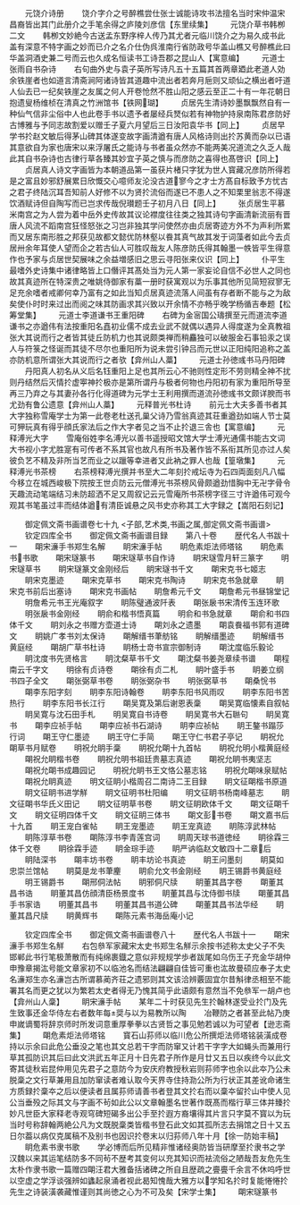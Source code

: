 <!-- { "loadSidebar": true } -->
　　元饶介诗册
　　饶介字介之号醉樵尝仕张士诚能诗攻书法擅名当时宋仲温宋昌裔皆出其门此册介之手笔余得之庐陵刘彦信【东里续集】
　　元饶介草书韩栁二文
　　韩栁文妙絶今古送孟东野序梓人传乃其尤者元临川饶介之为易久成书此盖有深意不特字画之妙而已介之名介仕伪呉淮南行省防政号华盖山樵又号醉樵此曰华盖洞酒史兼二号而云也久成名恒读书工诗吾郡之昆山人【寓意编】
　　元道士张雨自书杂诗
　　右句曲外史与袁子英所写诗凡五十五篇其首两章廼此老道人効余铁崖者也如道言清斋涧阿诸诗皆其道趣中流出者若奔月巵则又顽仙之横出者吁道人仙去已一纪矣铁崖之友属之何人开卷怆然不胜山阳之感云至正二十有一年花朝日抱遗叟杨维桢在清真之竹洲馆书【铁网瑚】
　　贞居先生清诗妙墨飘飘然自有一种仙气信非尘俗中人也此卷手书以遗予者屡经兵燹似若有神物护持泉南陈君彦防好古博雅与予同志故割爱以赠壬子夏六月望后三日汝阳袁华书【同上】
　　贞居早学书扵赵文敏后得茅山碑其体遂变故字画清遒有唐人风格诗则出扵苏黄而杂以已语其意欲自为家也唐宋以来浮屠氏之能诗与书者虽众然亦不能两美况道流之久乏人哉此其自书杂诗也古律行草各臻其妙宜子英之慎与而彦防之喜得也髙啓识【同上】
　　贞居真人诗文字画皆为本朝道品第一虽获片楮只字犹为世人寳藏况彦防所得若是之富且妙邪舒展累日欣慨交心噫师友沦没古道寥今之才士方髙自标致予方忧古之君子终陆沉耳吾知前人好修不以为贤扵流俗而遂已不患人之不知栗里翁志不得遂饮酒赋诗但自陶写而已岂求传哉倪瓉题壬子初月八日【同上】
　　张贞居生平慕米南宫之为人尝为着中岳外史传故其议论襟度往往类之独其诗句字画清新流丽有晋唐人风流不蹈南宫狂怪怒张之习岂非独其学问使然亦由贞居寄迹方外不为声利所累而又居东南形胜之邦获见故都文懿优防林壑以飬其真气故其发于词藻者如此今去贞居卅余年耳使人望而企之若古仙人可胜叹哉友人陈彦防氏得其翰墨一帙皆平生得意作也予家与贞居世契展味之余益増感旧之思云寻阳张来仪识【同上】
　　仆平生最嗜外史诗集中诸律略皆上口僭评其髙处当为元人第一家妄论自信不必世人之同也故其真迹所在特深贵之唯姚侍御家有藁一册时获寓观以为乐事其他所见简短寂寥无足充余嗜者戒卿何幸乃富有之如此当知贞居真迹流落人间虽有存者断不能与之为敌矣使仆时时来过出而阅之味其防画求其兴致以开余情不亦畅乎晚学杨循吉奉题【松筹堂集】
　　元道士李道谦书王重阳碑
　　右碑为金宻国公璹撰至元而道流李道谦书之亦遒伟有法按重阳名嚞初业儒不成去业武不就偶以遇异人得度遂为全真教祖张大其说而行之者皆其徒丘防机力也其说颇类禅而稍麤独可以破服金石事铅汞之误人与符箓之怪诞而其徒不尽尔也重阳所为说未尝引钟吕而元世以正阳纯阳追称之盖亦防机意所谓张大其说而行之者欤【弇州山人藁】
　　元道士孙徳彧书马丹阳碑
　　丹阳真人初名从义后名钰重阳上足也其所云心不驰则性定形不劳则精全神不扰则丹结然后灭情扵虚寕神扵极亦是第所谓丹与极者何物也丹阳初有家为重阳所导至再三乃弃之与其妻孙各行化得道碑为元学士王利用撰而道流孙徳彧书文颇详腴而书尤劲有鲁公遗意【弇州山人藁】
　　元释普光书杜诗
　　前元士大夫多善书者其大字独称雪庵学士为第一此卷老杜送孔巢父诗乃雪翁真迹其荘重遒劲如端人节士莫可狎玩真有得乎顔氏家法后之作大字者见之当不止扵退三舎也【寓意编】
　　元释溥光大字
　　雪庵俗姓李名溥光以善书遥授昭文馆大学士溥光通儒书能古文词大书视小字尤胜寔有可传者不系其官也故凡有所书及著作皆不系衔其所见亦过人矣彼负艺不精及非所当艺而业之以躐等幸进者又此衲之罪人也哉【篁墩集】
　　元释溥光书茶榜
　　右茶榜释溥光撰并书至大二年刻扵戒坛寺为石四両面刻凡八幅今移立在城西峻极下院按王世贞防云元僧溥光书茶榜风骨颇遒劲惜胸中无卍字骨令天趣流动笔端结习未防超洒不足又周叙记云元雪庵所书茶榜字径三寸许遒伟可观今观其书笔虽过丰而结体遒有清臣诚悬之风书史亦称其工大字録之【嵩阳石刻记】




　　御定佩文斋书画谱卷七十九
<子部,艺术类,书画之属,御定佩文斋书画谱>
　　钦定四库全书
　　御定佩文斋书画谱目録
　　第八十卷
　　歴代名人书跋十一
　　朙宋濓手书郑生名解
　　眀宋濓手帖
　　眀危素炬法师塔铭
　　眀危素书书歌
　　朙宋璲篆书
　　朙宋璲草书自作诗
　　眀宋璲雪月轩三篆字
　　明宋璲草书
　　眀宋璲篆文金刚经后
　　眀宋璲书千文
　　朙宋克书七姬志
　　眀宋克墨迹
　　朙宋克草书
　　朙宋克书陶诗
　　眀宋克书急就章
　　眀宋克书前后出塞诗
　　朙宋克书画帖
　　眀詹希元千文
　　朙詹希元书昼锦堂记
　　明詹希元书王光庵叙字
　　眀陈璧通波阡表
　　朙张扆书宋清传玉连环歌
　　明张扆书金刚经
　　眀俞和楷书悟真篇
　　明俞和书急就章
　　朙俞和书四体千文
　　眀刘永之书赠方壶道士诗
　　朙刘永之遗墨
　　朙袁飬福书郭有道碑文
　　眀姚广孝书刘太保诗
　　朙解缙书茟舫铭
　　眀解缙墨迹
　　眀解缙书黄庭经
　　朙胡广草书杜诗
　　眀杨士竒书宣宗御制诗
　　朙沈度临乐毅论
　　眀沈度书先贤格言
　　眀沈粲草书千文
　　朙沈粲书姜尧章续书谱
　　朙程南云千字文
　　明徐有贞诗卷
　　朙徐有贞二札
　　眀叶盛手书
　　眀姜立纲书四子全文
　　朙张弼草书卷
　　眀张弼杂书
　　明张弼草书
　　朙桑恱书
　　朙李东阳字刻
　　眀李东阳诗翰卷
　　眀李东阳书风雨叹
　　眀李东阳书苦热行
　　眀李东阳书长江行
　　朙吴寛及第后谢恩表稾
　　朙吴寛临懐素自叙帖
　　眀吴寛与沈石田手札
　　明吴寛自书诗卷
　　眀吴寛书大石聮句
　　眀吴寛书
　　朙李应祯手帖
　　朙李应祯书石湖诗
　　眀李应祯帖
　　眀王鏊书蹋莎行词
　　朙王守仁墨迹
　　眀王守仁手简
　　朙王守仁书君子亭记
　　眀祝允朙草书月赋卷
　　明祝允眀手稾
　　眀祝允朙十九首帖
　　眀祝允明小楷黄庭经
　　朙祝允眀楷书卷
　　眀祝允明书祖廷贵墓志真迹
　　朙祝允眀书夷坚志
　　朙祝允朙书成趣园记
　　明祝允眀书王文恪公墓志铭
　　明祝允朙味泉赋帖
　　朙祝允眀真迹
　　明文征眀小楷周召二南诗二王目録
　　眀文征朙楷书原道
　　眀文征眀书进学觧
　　眀文征明书杜阳编
　　明文征眀书杨南峰墓志
　　眀文征朙书华氏义田记
　　眀文征明草书卷
　　眀文征眀欧体千文
　　朙文征朙千文
　　眀文征明四体千文
　　眀文征眀三体书
　　朙文彭书卷
　　朙文嘉书后十九首
　　眀王宠白雀帖
　　眀王宠墨迹
　　眀王宠真迹
　　眀陈淳武林帖
　　眀陈淳草书卷
　　朙陈淳书李青莲宫词
　　眀周天球书道徳经
　　眀徐霖三体千文卷
　　眀徐霖手迹
　　眀金琮手迹
　　眀严讷临赵文敏四十二章后
　　眀陆深书
　　朙丰坊书卷
　　眀丰坊论书真迹
　　眀王问墨刻
　　眀莫如忠崇兰馆帖
　　眀莫是龙书茟麈
　　眀俞允文书金刚经
　　眀王锡爵书黄庭经
　　明王锡爵书
　　朙邢侗法帖
　　眀邪侗尺牍
　　眀董其昌字卷
　　朙董其昌书诰
　　眀董其昌仿顔清臣杨景度书
　　眀董其昌与沈侍御书牍
　　朙董其昌手书家诰
　　明董其昌书
　　明董其昌书道公碑
　　朙董其昌书法华经
　　眀董其昌尺牍
　　眀黄辉书
　　朙陈元素书海岳庵小记

　　钦定四库全书
　　御定佩文斋书画谱卷八十
　　歴代名人书跋十一
　　朙宋濓手书郑生名觧
　　右包叅军家藏宋太史书郑生名觧示余按书述称太史父子不失邯郸此书行笔极萧散而有纯绵裹鐡之意似非规规学歩者跋尾如乌伤王子充金华胡仲申豫章揭汯号能文章家初不以临池名而结法翩翩自佳皆可重也汯故曼硕应奉子太史名濓郑生亦名濓岂古所谓慕蔺齐荘之遗邪则其文该洽辨覈固宜尔昔斛律丞相至不能署其名而更之犹以为繁若太史者得无乃愧其简乎此语颇有意然当不免叅军一胡卢也【弇州山人稾】
　　眀宋濓手帖
　　某年二十时获见先生扵翰林遂受业扵门及先生致事还金华侍左右者数年每奨与以为易教所以陶
　　冶鞭防之者甚至此帖乃庚申嵗谪蜀将辞京师时所发词意重厚拳拳以古贤哲之事见勉若诚以为可望者【逊志斋集】
　　朙危素炬法师塔铭
　　寳石山荪师以临川危公所撰炬法师塔铭装潢成卷持以示余曰此危公垂没之笔也其文总若干字而防窜又计若干字字大如蝇头而兼用行草其孤防识其后曰此文洪武五年正月十日先君子所作是月廿又五日以疾终今以此文寄其徒秋岩昆仲用见先君子之意防今为安庆府教授秋岩则荪师字也余以此夲乃公未脱稾之文行草兼用且加防窜读者难认取今天界寺住持泐公所为行状正其差讹命诸生方质録扵稾夲之后以便读者且属荪师请善书者登其文扵右而以稾夲留扵山中使人见公当垂殁之际其文与字画不茍如此公以文章翰墨名世著作既髙而楷行草三体并臻扵妙凡世臣大家释老寺观穹碑短碣多出公手至扵遐方裔壤得其片言只字莫不寳以为玩当时号称辞翰两絶公凡为文既脱稾类皆楷书登石此文如其孤所志去捐馆之日十又五日尔葢以病仅克属稿不及别书也因识扵卷末以归荪师八年十月【徐一防始丰稿】
　　眀危素书隶书歌
　　学必博而后所见精非惟诸经奥防皆当研摩至扵隶书之学汉魏以来其运笔结防多不同茍不歴考其变何以充其知识而袪流俗之陋哉吾友危先生太朴作隶书歌一篇赠四朙汪君大雅备括诸碑之所自且歴疏之亹亹千余言不休呜呼世以空虚之学浮谈强辨如蠭起泉涌者视此曷知愧哉大雅方以学知名扵时复能惓惓扵先生之诗装潢袭藏惟谨则其尚徳之心为不可及矣【宋学士集】
　　朙宋璲篆书

